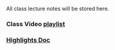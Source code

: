 All class lecture notes will be stored here.

### Class Video [playlist](https://www.youtube.com/playlist?list=PLRBt_H-AFTJYAeOFP6nXSB33VtsTJk8um)

### [Highlights Doc](https://docs.google.com/document/d/1vJQab8Jx7ehoMPw2nqG7cQNvErjvZQOyLAcbVnPB6CI/edit?ts=5d8a6633)
